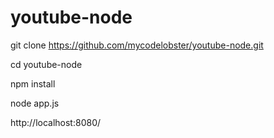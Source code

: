 youtube-node
============



git clone https://github.com/mycodelobster/youtube-node.git 

cd youtube-node

npm install

node app.js

http://localhost:8080/
